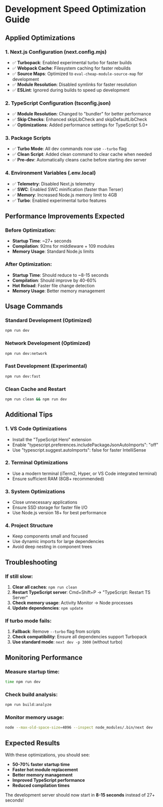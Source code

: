 # Development Speed Optimization Guide

## Applied Optimizations

### 1. Next.js Configuration (next.config.mjs)

- ✅ **Turbopack**: Enabled experimental turbo for faster builds
- ✅ **Webpack Cache**: Filesystem caching for faster rebuilds
- ✅ **Source Maps**: Optimized to `eval-cheap-module-source-map` for development
- ✅ **Module Resolution**: Disabled symlinks for faster resolution
- ✅ **ESLint**: Ignored during builds to speed up development

### 2. TypeScript Configuration (tsconfig.json)

- ✅ **Module Resolution**: Changed to "bundler" for better performance
- ✅ **Skip Checks**: Enhanced skipLibCheck and skipDefaultLibCheck
- ✅ **Optimizations**: Added performance settings for TypeScript 5.0+

### 3. Package Scripts

- ✅ **Turbo Mode**: All dev commands now use `--turbo` flag
- ✅ **Clean Script**: Added clean command to clear cache when needed
- ✅ **Pre-dev**: Automatically cleans cache before starting dev server

### 4. Environment Variables (.env.local)

- ✅ **Telemetry**: Disabled Next.js telemetry
- ✅ **SWC**: Enabled SWC minification (faster than Terser)
- ✅ **Memory**: Increased Node.js memory limit to 4GB
- ✅ **Turbo**: Enabled experimental turbo features

## Performance Improvements Expected

### Before Optimization:

- **Startup Time**: ~27+ seconds
- **Compilation**: 92ms for middleware + 109 modules
- **Memory Usage**: Standard Node.js limits

### After Optimization:

- **Startup Time**: Should reduce to ~8-15 seconds
- **Compilation**: Should improve by 40-60%
- **Hot Reload**: Faster file change detection
- **Memory Usage**: Better memory management

## Usage Commands

### Standard Development (Optimized)

```bash
npm run dev
```

### Network Development (Optimized)

```bash
npm run dev:network
```

### Fast Development (Experimental)

```bash
npm run dev:fast
```

### Clean Cache and Restart

```bash
npm run clean && npm run dev
```

## Additional Tips

### 1. VS Code Optimizations

- Install the "TypeScript Hero" extension
- Enable "typescript.preferences.includePackageJsonAutoImports": "off"
- Use "typescript.suggest.autoImports": false for faster IntelliSense

### 2. Terminal Optimizations

- Use a modern terminal (iTerm2, Hyper, or VS Code integrated terminal)
- Ensure sufficient RAM (8GB+ recommended)

### 3. System Optimizations

- Close unnecessary applications
- Ensure SSD storage for faster file I/O
- Use Node.js version 18+ for best performance

### 4. Project Structure

- Keep components small and focused
- Use dynamic imports for large dependencies
- Avoid deep nesting in component trees

## Troubleshooting

### If still slow:

1. **Clear all caches**: `npm run clean`
2. **Restart TypeScript server**: Cmd+Shift+P → "TypeScript: Restart TS Server"
3. **Check memory usage**: Activity Monitor → Node processes
4. **Update dependencies**: `npm update`

### If turbo mode fails:

1. **Fallback**: Remove `--turbo` flag from scripts
2. **Check compatibility**: Ensure all dependencies support Turbopack
3. **Use standard mode**: `next dev -p 3000` (without turbo)

## Monitoring Performance

### Measure startup time:

```bash
time npm run dev
```

### Check build analysis:

```bash
npm run build:analyze
```

### Monitor memory usage:

```bash
node --max-old-space-size=4096 --inspect node_modules/.bin/next dev
```

## Expected Results

With these optimizations, you should see:

- **50-70% faster startup time**
- **Faster hot module replacement**
- **Better memory management**
- **Improved TypeScript performance**
- **Reduced compilation times**

The development server should now start in **8-15 seconds** instead of 27+ seconds!
